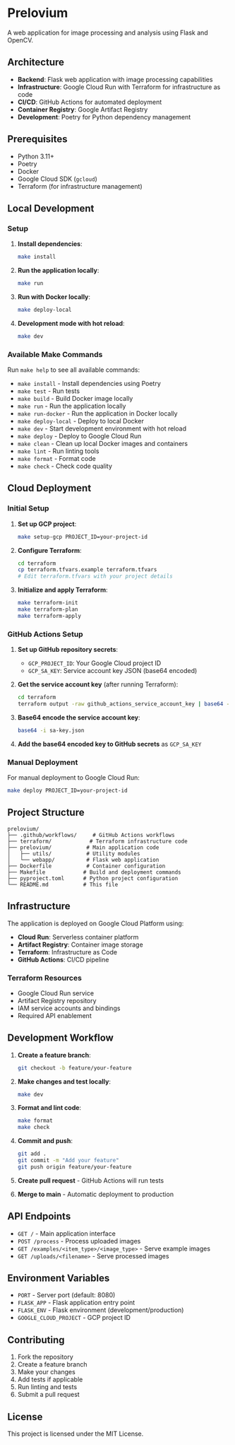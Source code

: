 # Prelovium

A web application for image processing and analysis using Flask and OpenCV.

## Architecture

- **Backend**: Flask web application with image processing capabilities
- **Infrastructure**: Google Cloud Run with Terraform for infrastructure as code
- **CI/CD**: GitHub Actions for automated deployment
- **Container Registry**: Google Artifact Registry
- **Development**: Poetry for Python dependency management

## Prerequisites

- Python 3.11+
- Poetry
- Docker
- Google Cloud SDK (`gcloud`)
- Terraform (for infrastructure management)

## Local Development

### Setup

1. **Install dependencies**:
   ```bash
   make install
   ```

2. **Run the application locally**:
   ```bash
   make run
   ```

3. **Run with Docker locally**:
   ```bash
   make deploy-local
   ```

4. **Development mode with hot reload**:
   ```bash
   make dev
   ```

### Available Make Commands

Run `make help` to see all available commands:

- `make install` - Install dependencies using Poetry
- `make test` - Run tests
- `make build` - Build Docker image locally
- `make run` - Run the application locally
- `make run-docker` - Run the application in Docker locally
- `make deploy-local` - Deploy to local Docker
- `make dev` - Start development environment with hot reload
- `make deploy` - Deploy to Google Cloud Run
- `make clean` - Clean up local Docker images and containers
- `make lint` - Run linting tools
- `make format` - Format code
- `make check` - Check code quality

## Cloud Deployment

### Initial Setup

1. **Set up GCP project**:
   ```bash
   make setup-gcp PROJECT_ID=your-project-id
   ```

2. **Configure Terraform**:
   ```bash
   cd terraform
   cp terraform.tfvars.example terraform.tfvars
   # Edit terraform.tfvars with your project details
   ```

3. **Initialize and apply Terraform**:
   ```bash
   make terraform-init
   make terraform-plan
   make terraform-apply
   ```

### GitHub Actions Setup

1. **Set up GitHub repository secrets**:
   - `GCP_PROJECT_ID`: Your Google Cloud project ID
   - `GCP_SA_KEY`: Service account key JSON (base64 encoded)

2. **Get the service account key** (after running Terraform):
   ```bash
   cd terraform
   terraform output -raw github_actions_service_account_key | base64 -d > sa-key.json
   ```

3. **Base64 encode the service account key**:
   ```bash
   base64 -i sa-key.json
   ```

4. **Add the base64 encoded key to GitHub secrets** as `GCP_SA_KEY`

### Manual Deployment

For manual deployment to Google Cloud Run:

```bash
make deploy PROJECT_ID=your-project-id
```

## Project Structure

```
prelovium/
├── .github/workflows/     # GitHub Actions workflows
├── terraform/            # Terraform infrastructure code
├── prelovium/           # Main application code
│   ├── utils/           # Utility modules
│   └── webapp/          # Flask web application
├── Dockerfile           # Container configuration
├── Makefile            # Build and deployment commands
├── pyproject.toml      # Python project configuration
└── README.md           # This file
```

## Infrastructure

The application is deployed on Google Cloud Platform using:

- **Cloud Run**: Serverless container platform
- **Artifact Registry**: Container image storage
- **Terraform**: Infrastructure as Code
- **GitHub Actions**: CI/CD pipeline

### Terraform Resources

- Google Cloud Run service
- Artifact Registry repository
- IAM service accounts and bindings
- Required API enablement

## Development Workflow

1. **Create a feature branch**:
   ```bash
   git checkout -b feature/your-feature
   ```

2. **Make changes and test locally**:
   ```bash
   make dev
   ```

3. **Format and lint code**:
   ```bash
   make format
   make check
   ```

4. **Commit and push**:
   ```bash
   git add .
   git commit -m "Add your feature"
   git push origin feature/your-feature
   ```

5. **Create pull request** - GitHub Actions will run tests

6. **Merge to main** - Automatic deployment to production

## API Endpoints

- `GET /` - Main application interface
- `POST /process` - Process uploaded images
- `GET /examples/<item_type>/<image_type>` - Serve example images
- `GET /uploads/<filename>` - Serve processed images

## Environment Variables

- `PORT` - Server port (default: 8080)
- `FLASK_APP` - Flask application entry point
- `FLASK_ENV` - Flask environment (development/production)
- `GOOGLE_CLOUD_PROJECT` - GCP project ID

## Contributing

1. Fork the repository
2. Create a feature branch
3. Make your changes
4. Add tests if applicable
5. Run linting and tests
6. Submit a pull request

## License

This project is licensed under the MIT License. 
